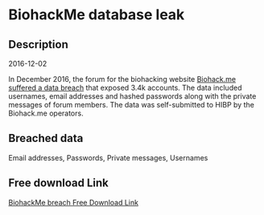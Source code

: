 # BiohackMe database leak

## Description

2016-12-02

In December 2016, the forum for the biohacking website <a href="https://forum.biohack.me/index.php?p=/discussion/2101/critical-website-server-compromised-read-this-action-needed" target="_blank" rel="noopener">Biohack.me suffered a data breach</a> that exposed 3.4k accounts. The data included usernames, email addresses and hashed passwords along with the private messages of forum members. The data was self-submitted to HIBP by the Biohack.me operators.

## Breached data

Email addresses, Passwords, Private messages, Usernames

## Free download Link

[BiohackMe breach Free Download Link](https://link-to.net/1229997/287.49047859176903/dynamic/?r=aHR0cHM6Ly93d3cubWVkaWFmaXJlLmNvbS92aWV3L29CVnllZWdyaEUxb0JIai9iaW9oYWNrLm1lL2ZpbGU=)